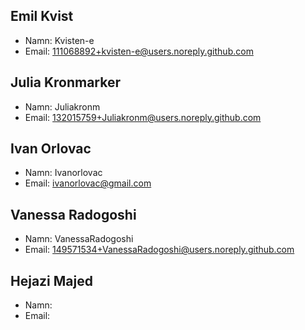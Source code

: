 ## Emil Kvist
- Namn: Kvisten-e
- Email: 111068892+kvisten-e@users.noreply.github.com

## Julia Kronmarker
- Namn: Juliakronm
- Email: 132015759+Juliakronm@users.noreply.github.com

## Ivan Orlovac
- Namn: Ivanorlovac
- Email: ivanorlovac@gmail.com

## Vanessa Radogoshi
- Namn: VanessaRadogoshi
- Email: 149571534+VanessaRadogoshi@users.noreply.github.com

## Hejazi Majed
- Namn: 
- Email:
